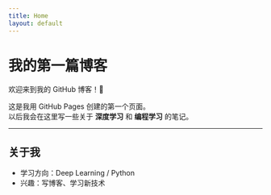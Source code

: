 ```yaml
---
title: Home
layout: default
---
```


# 我的第一篇博客

欢迎来到我的 GitHub 博客！🎉  

这是我用 GitHub Pages 创建的第一个页面。  
以后我会在这里写一些关于 **深度学习** 和 **编程学习** 的笔记。

---

## 关于我
- 学习方向：Deep Learning / Python
- 兴趣：写博客、学习新技术
